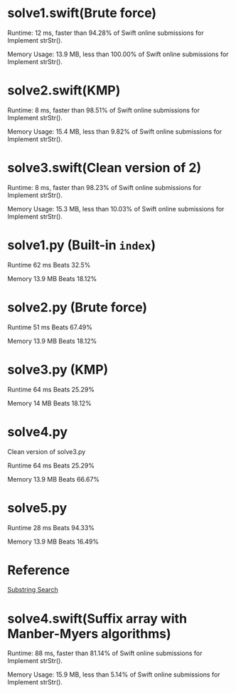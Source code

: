 # solve1.swift(Brute force)

Runtime: 12 ms, faster than 94.28% of Swift online submissions for Implement strStr().

Memory Usage: 13.9 MB, less than 100.00% of Swift online submissions for Implement strStr().

# solve2.swift(KMP)

Runtime: 8 ms, faster than 98.51% of Swift online submissions for Implement strStr().

Memory Usage: 15.4 MB, less than 9.82% of Swift online submissions for Implement strStr().

# solve3.swift(Clean version of 2)

Runtime: 8 ms, faster than 98.23% of Swift online submissions for Implement strStr().

Memory Usage: 15.3 MB, less than 10.03% of Swift online submissions for Implement strStr().

# solve1.py (Built-in `index`)

Runtime 62 ms Beats 32.5%

Memory 13.9 MB Beats 18.12%

# solve2.py (Brute force)

Runtime 51 ms Beats 67.49%

Memory 13.9 MB Beats 18.12%

# solve3.py (KMP)

Runtime 64 ms Beats 25.29%

Memory 14 MB Beats 18.12%

# solve4.py

Clean version of solve3.py

Runtime 64 ms Beats 25.29%

Memory 13.9 MB Beats 66.67%

# solve5.py

Runtime 28 ms Beats 94.33%

Memory 13.9 MB Beats 16.49%

# Reference

[Substring Search](https://algs4.cs.princeton.edu/lectures/keynote/53SubstringSearch.pdf)

# solve4.swift(Suffix array with Manber-Myers algorithms)

Runtime: 88 ms, faster than 81.14% of Swift online submissions for Implement strStr().

Memory Usage: 15.9 MB, less than 5.14% of Swift online submissions for Implement strStr().




